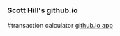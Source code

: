 
### Scott Hill's github.io

#transaction calculator [github.io app](https://3dit.github.io/player_calculator "Transaction Calculator")

